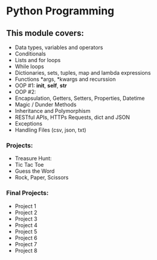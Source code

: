 # Python Programming

## This module covers:
* Data types, variables and operators
* Conditionals
* Lists and for loops
* While loops
* Dictionaries, sets, tuples, map and lambda expressions
* Functions *args, *kwargs and recurssion
* OOP #1: __init__, __self__, __str__
* OOP #2: 
* Encapsulation, Getters, Setters, Properties, Datetime
* Magic / Dunder Methods
* Inheritance and Polymorphism
* RESTful APIs, HTTPs Requests, dict and JSON
* Exceptions
* Handling Files (csv, json, txt)

### Projects:
* Treasure Hunt: 
* Tic Tac Toe
* Guess the Word
* Rock, Paper, Scissors

### Final Projects:
* Project 1
* Project 2
* Project 3
* Project 4
* Project 5
* Project 6
* Project 7
* Project 8